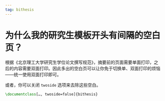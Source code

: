 ```yaml
---
tag: bithesis
---
```


# 为什么我的研究生模板开头有间隔的空白页？

根据《北京理工大学研究生学位论文撰写规范》，摘要前的页面需要单面打印，之后的内容需要双面打印。因此多出的空白页可以让你免于切换单、双面打印的烦恼——统一使用双面打印即可。

或者，你可以关闭 `twoside` 选项来去除这些空白。

```latex
\documentclass[…, twoside=false]{bithesis}
```
